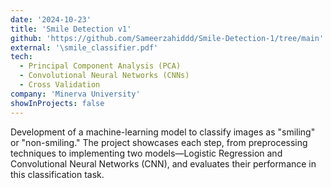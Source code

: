 ```yaml
---
date: '2024-10-23'
title: 'Smile Detection v1'
github: 'https://github.com/Sameerzahiddd/Smile-Detection-1/tree/main'
external: '\smile_classifier.pdf'
tech:
  - Principal Component Analysis (PCA)
  - Convolutional Neural Networks (CNNs)
  - Cross Validation
company: 'Minerva University'
showInProjects: false
---
```


Development of a machine-learning model to classify images as "smiling" or "non-smiling." The project showcases each step, from preprocessing techniques to implementing two models—Logistic Regression and Convolutional Neural Networks (CNN), and evaluates their performance in this classification task.
